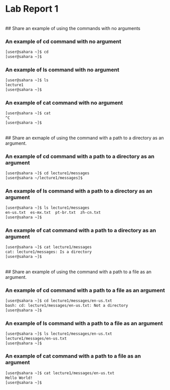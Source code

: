 # Lab Report 1

<br>
## Share an example of using the commands with no arguments

### An example of cd command with no argument
  ```bash
  [user@sahara ~]$ cd
  [user@sahara ~]$
  ```

### An example of ls command with no argument
  ```bash
  [user@sahara ~]$ ls
  lecture1
  [user@sahara ~]$ 
  ```

### An example of cat command with no argument</summary>
  ```bash
  [user@sahara ~]$ cat
  ^C
  [user@sahara ~]$ 
  ```

<br>
## Share an exmaple of using the command with a path to a directory as an argument.

### An example of cd command with a path to a directory as an argument
  ```bash
  [user@sahara ~]$ cd lecture1/messages
  [user@sahara ~/lecture1/messages]$ 
  ```

### An example of ls command with a path to a directory as an argument
  ```bash
  [user@sahara ~]$ ls lecture1/messages
  en-us.txt  es-mx.txt  pt-br.txt  zh-cn.txt      
  [user@sahara ~]$ 
  ```

### An example of cat command with a path to a directory as an argument
  ```bash
  [user@sahara ~]$ cat lecture1/messages
  cat: lecture1/messages: Is a directory
  [user@sahara ~]$ 
  ```

<br>
## Share an example of using the command with a path to a file as an argument.

### An example of cd command with a path to a file as an argument
  ```bash
  [user@sahara ~]$ cd lecture1/messages/en-us.txt
  bash: cd: lecture1/messages/en-us.txt: Not a directory
  [user@sahara ~]$ 
  ```
  
### An example of ls command with a path to a file as an argument
  ```bash
  [user@sahara ~]$ ls lecture1/messages/en-us.txt
  lecture1/messages/en-us.txt
  [user@sahara ~]$ 
  ```
### An example of cat command with a path to a file as an argument
  ```bash
  [user@sahara ~]$ cat lecture1/messages/en-us.txt
  Hello World!
  [user@sahara ~]$ 
  ```
